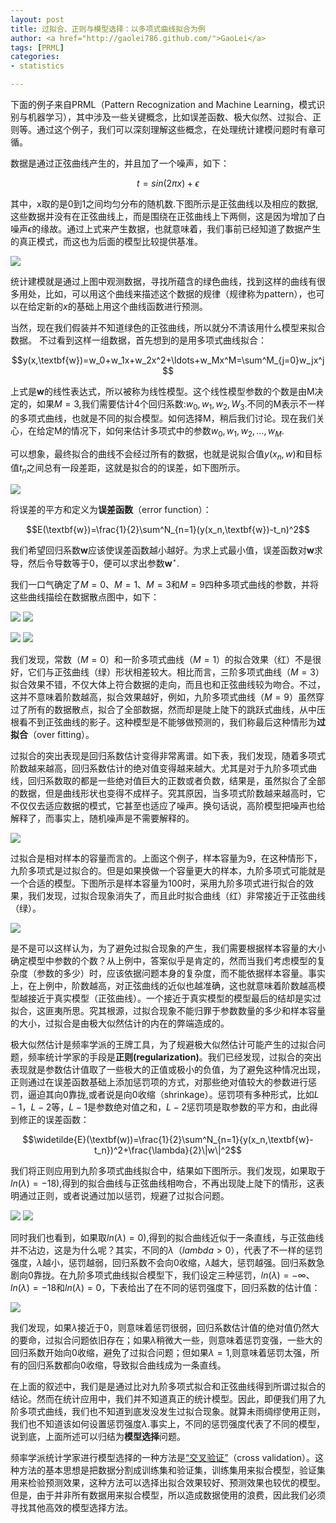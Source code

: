 ```yaml
---
layout: post
title: 过拟合、正则与模型选择：以多项式曲线拟合为例
author: <a href="http://gaolei786.github.com/">GaoLei</a>
tags: [PRML]
categories:
- statistics

---
```



下面的例子来自PRML（Pattern Recognization and Machine Learning，模式识别与机器学习），其中涉及一些关键概念，比如误差函数、极大似然、过拟合、正则等。通过这个例子，我们可以深刻理解这些概念，在处理统计建模问题时有章可循。

数据是通过正弦曲线产生的，并且加了一个噪声，如下：

$$t=sin(2\pi x) + \epsilon$$

其中，x取的是0到1之间均匀分布的随机数.下图所示是正弦曲线以及相应的数据,这些数据并没有在正弦曲线上，而是围绕在正弦曲线上下两侧，这是因为增加了白噪声$\epsilon$的缘故。通过上式来产生数据，也就意味着，我们事前已经知道了数据产生的真正模式，而这也为后面的模型比较提供基准。

![](https:\\gaolei786.github.io\images\Figure1.2.png)

统计建模就是通过上图中观测数据，寻找所蕴含的绿色曲线，找到这样的曲线有很多用处，比如，可以用这个曲线来描述这个数据的规律（规律称为pattern），也可以在给定新的$x$的基础上用这个曲线函数进行预测。

当然，现在我们假装并不知道绿色的正弦曲线，所以就分不清该用什么模型来拟合数据。 不过看到这样一组数据，首先想到的是用多项式曲线拟合：

$$y(x,\textbf{w})=w_0+w_1x+w_2x^2+\ldots+w_Mx^M=\sum^M_{j=0}w_jx^j$$

上式是$\textbf{w}$的线性表达式，所以被称为线性模型。这个线性模型参数的个数是由M决定的，如果$M=3$,我们需要估计4个回归系数:$w_0,w_1,w_2,W_3$.不同的M表示不一样的多项式曲线，也就是不同的拟合模型。如何选择M，稍后我们讨论。现在我们关心，在给定M的情况下，如何来估计多项式中的参数$w_0,w_1,w_2,\ldots,w_M$.

可以想象，最终拟合的曲线不会经过所有的数据，也就是说拟合值$y(x_n,w)$和目标值$t_n$之间总有一段差距，这就是拟合的的误差，如下图所示。

![](https:\\gaolei786.github.io\images\Figure1.3.png)

将误差的平方和定义为**误差函数**（error function）：
 
$$E(\textbf{w})=\frac{1}{2}\sum^N_{n=1}(y(x_n,\textbf{w})-t_n)^2$$

我们希望回归系数$\textbf{w}$应该使误差函数越小越好。为求上式最小值，误差函数对$\textbf{w}$求导，然后令导数等于0，便可以求出参数$\textbf{w}^{\star}$.

我们一口气确定了$M=0$、$M=1$、$M=3$和$M=9$四种多项式曲线的参数，并将这些曲线描绘在数据散点图中，如下：

![](https:\\gaolei786.github.io\images\Figure1.4a.png)
![](https:\\gaolei786.github.io\images\Figure1.4b.png)

![](https:\\gaolei786.github.io\images\Figure1.4c.png)
![](https:\\gaolei786.github.io\images\Figure1.4d.png)

我们发现，常数（$M=0$）和一阶多项式曲线（$M=1$）的拟合效果（红）不是很好，它们与正弦曲线（绿）形状相差较大。相比而言，三阶多项式曲线（$M=3$）拟合效果不错，不仅大体上符合数据的走向，而且也和正弦曲线较为吻合。不过，这并不意味着阶数越高，拟合效果越好，例如，九阶多项式曲线（$M=9$）虽然穿过了所有的数据散点，拟合了全部数据，然而却是陡上陡下的跳跃式曲线，从中压根看不到正弦曲线的影子。这种模型是不能够做预测的，我们称最后这种情形为**过拟合**（over fitting）。

过拟合的突出表现是回归系数估计变得非常离谱。如下表，我们发现，随着多项式阶数越来越高，回归系数估计的绝对值变得越来越大。尤其是对于九阶多项式曲线，回归系数取的都是一些绝对值巨大的正数或者负数，结果是，虽然拟合了全部的数据，但是曲线形状也变得不成样子。究其原因，当多项式阶数越来越高时，它不仅仅去适应数据的模式，它甚至也适应了噪声。换句话说，高阶模型把噪声也给解释了，而事实上，随机噪声是不需要解释的。

![](https:\\gaolei786.github.io\images\Figure1.5.png)

过拟合是相对样本的容量而言的。上面这个例子，样本容量为9，在这种情形下，九阶多项式是过拟合的。但是如果换做一个容量更大的样本，九阶多项式可能就是一个合适的模型。下图所示是样本容量为100时，采用九阶多项式进行拟合的效果，我们发现，过拟合现象消失了，而且此时拟合曲线（红）非常接近于正弦曲线（绿）。

![](https:\\gaolei786.github.io\images\Figure1.6b.png)

是不是可以这样认为，为了避免过拟合现象的产生，我们需要根据样本容量的大小确定模型中参数的个数？从上例中，答案似乎是肯定的，然而当我们考虑模型的复杂度（参数的多少）时，应该依据问题本身的复杂度，而不能依据样本容量。事实上，在上例中，阶数越高，对正弦曲线的近似也越准确，这也就意味着阶数越高模型越接近于真实模型（正弦曲线）。一个接近于真实模型的模型最后的结却是实过拟合，这匪夷所思。究其根源，过拟合现象不能归罪于参数数量的多少和样本容量的大小，过拟合是由极大似然估计的内在的弊端造成的。

极大似然估计是频率学派的王牌工具，为了规避极大似然估计可能产生的过拟合问题，频率统计学家的手段是**正则(regularization)**。我们已经发现，过拟合的突出表现就是参数估计值取了一些极大的正值或极小的负值，为了避免这种情况出现，正则通过在误差函数基础上添加惩罚项的方式，对那些绝对值较大的参数进行惩罚，逼迫其向0靠拢,或者说是向0收缩（shrinkage）。惩罚项有多种形式，比如$L-1$，$L-2$等，$L-1$是参数绝对值之和，$L-2$惩罚项是取参数的平方和，由此得到修正的误差函数：

$$\widetilde{E}(\textbf(w))=\frac{1}{2}\sum^N_{n=1}{y(x_n,\textbf{w}-t_n})^2+\frac{\lambda}{2}\|w\|^2$$

我们将正则应用到九阶多项式曲线拟合中，结果如下图所示。我们发现，如果取于$ln(\lambda)=-18)$,得到的拟合曲线与正弦曲线相吻合，不再出现陡上陡下的情形，这表明通过正则，或者说通过加以惩罚，规避了过拟合问题。

![](https:\\gaolei786.github.io\images\Figure1.7a.png)
![](https:\\gaolei786.github.io\images\Figure1.7b.png)

同时我们也看到，如果取$ln(\lambda)=0)$,得到的拟合曲线近似于一条直线，与正弦曲线并不沾边，这是为什么呢？其实，不同的$\lambda$（$lambda>0$），代表了不一样的惩罚强度，$\lambda$越小，惩罚越弱，回归系数不会向0收缩，$\lambda$越大，惩罚越强。回归系数急剧向0靠拢。在九阶多项式曲线拟合模型下，我们设定三种惩罚，$ln(\lambda)=-\infty$、$ln(\lambda)=-18$和$ln(\lambda)=0$，下表给出了在不同的惩罚强度下，回归系数的估计值：

![](https:\\gaolei786.github.io\images\Figure1.7c.png)

我们发现，如果$\lambda$接近于0，则意味着惩罚很弱，回归系数估计值的绝对值仍然大的要命，过拟合问题依旧存在；如果$\lambda$稍微大一些，则意味着惩罚变强，一些大的回归系数开始向0收缩，避免了过拟合问题；但如果$\lambda=1$,则意味着惩罚太强，所有的回归系数都向0收缩，导致拟合曲线成为一条直线。

在上面的叙述中，我们是是通过比对九阶多项式拟合和正弦曲线得到所谓过拟合的结论。然而在统计应用中，我们并不知道真正的统计模型。因此，即便我们用了九阶多项式曲线，我们也不知道到底发没发生过拟合现象。就算未雨绸缪使用正则，我们也不知道该如何设置惩罚强度$\lambda$.事实上，不同的惩罚强度代表了不同的模型，说到底，上面所述可以归结为**模型选择**问题。

频率学派统计学家进行模型选择的一种方法是[“交叉验证”](http://gaolei786.github.io/statistics/cv.html)（cross validation）。这种方法的基本思想是把数据分割成训练集和验证集，训练集用来拟合模型，验证集用来检验预测效果，这种方法可以选择出拟合效果较好、预测效果也较优的模型。但是，由于并非所有数据用来拟合模型，所以造成数据使用的浪费，因此我们必须寻找其他高效的模型选择方法。
















